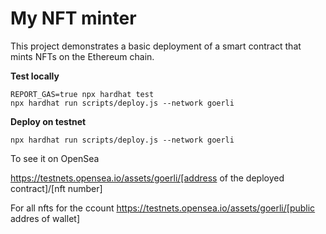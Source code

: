 # My NFT minter

This project demonstrates a basic deployment of a smart contract that mints NFTs on the Ethereum chain.

**Test locally**

```shell
REPORT_GAS=true npx hardhat test
npx hardhat run scripts/deploy.js --network goerli
```

**Deploy on testnet**
```shell
npx hardhat run scripts/deploy.js --network goerli
```

To see it on OpenSea

https://testnets.opensea.io/assets/goerli/[address of the deployed contract]/[nft number]

For all nfts for the ccount
https://testnets.opensea.io/assets/goerli/[public addres of wallet]